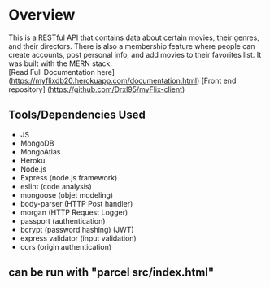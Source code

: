<!DOCTYPE html>
<html lang="en">
<head>
    <meta charset="UTF-8">
    <meta http-equiv="X-UA-Compatible" content="IE=edge">
    <meta name="viewport" content="width=device-width, initial-scale=1.0">
    <link rel="stylsheet" href="css/styles.css">
 
</head>
<body>

# Overview
This is a RESTful API that contains data about certain movies, their genres, and their directors.  There is also a membership feature where people can create accounts, post personal info, and add movies to their favorites list.  It was built with the MERN stack.  
[Read Full Documentation here] (https://myflixdb20.herokuapp.com/documentation.html)
[Front end repository] (https://github.com/Drxl95/myFlix-client)


## Tools/Dependencies Used
- JS
- MongoDB
- MongoAtlas
- Heroku
- Node.js
- Express (node.js framework)
- eslint (code analysis)
- mongoose (objet modeling)
- body-parser (HTTP Post handler)
- morgan (HTTP Request Logger)
- passport (authentication)
- bcrypt (password hashing) (JWT)
- express validator (input validation)
- cors (origin authentication)

## can be run with "parcel src/index.html"
</body>
</html>